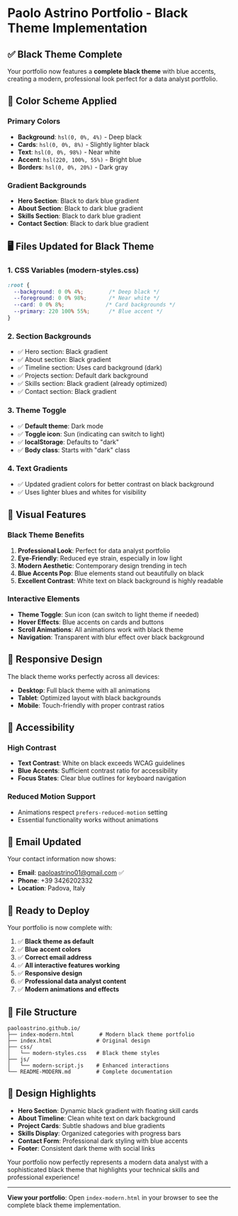 # Paolo Astrino Portfolio - Black Theme Implementation

## ✅ Black Theme Complete

Your portfolio now features a **complete black theme** with blue accents, creating a modern, professional look perfect for a data analyst portfolio.

## 🎨 Color Scheme Applied

### Primary Colors
- **Background**: `hsl(0, 0%, 4%)` - Deep black
- **Cards**: `hsl(0, 0%, 8%)` - Slightly lighter black
- **Text**: `hsl(0, 0%, 98%)` - Near white
- **Accent**: `hsl(220, 100%, 55%)` - Bright blue
- **Borders**: `hsl(0, 0%, 20%)` - Dark gray

### Gradient Backgrounds
- **Hero Section**: Black to dark blue gradient
- **About Section**: Black to dark blue gradient  
- **Skills Section**: Black to dark blue gradient
- **Contact Section**: Black to dark blue gradient

## 🖥️ Files Updated for Black Theme

### 1. CSS Variables (modern-styles.css)
```css
:root {
  --background: 0 0% 4%;        /* Deep black */
  --foreground: 0 0% 98%;       /* Near white */
  --card: 0 0% 8%;             /* Card backgrounds */
  --primary: 220 100% 55%;      /* Blue accent */
}
```

### 2. Section Backgrounds
- ✅ Hero section: Black gradient
- ✅ About section: Black gradient  
- ✅ Timeline section: Uses card background (dark)
- ✅ Projects section: Default dark background
- ✅ Skills section: Black gradient (already optimized)
- ✅ Contact section: Black gradient

### 3. Theme Toggle
- ✅ **Default theme**: Dark mode
- ✅ **Toggle icon**: Sun (indicating can switch to light)
- ✅ **localStorage**: Defaults to "dark"
- ✅ **Body class**: Starts with "dark" class

### 4. Text Gradients
- ✅ Updated gradient colors for better contrast on black background
- ✅ Uses lighter blues and whites for visibility

## 🌟 Visual Features

### Black Theme Benefits
1. **Professional Look**: Perfect for data analyst portfolio
2. **Eye-Friendly**: Reduced eye strain, especially in low light
3. **Modern Aesthetic**: Contemporary design trending in tech
4. **Blue Accents Pop**: Blue elements stand out beautifully on black
5. **Excellent Contrast**: White text on black background is highly readable

### Interactive Elements
- **Theme Toggle**: Sun icon (can switch to light theme if needed)
- **Hover Effects**: Blue accents on cards and buttons
- **Scroll Animations**: All animations work with black theme
- **Navigation**: Transparent with blur effect over black background

## 📱 Responsive Design

The black theme works perfectly across all devices:
- **Desktop**: Full black theme with all animations
- **Tablet**: Optimized layout with black backgrounds
- **Mobile**: Touch-friendly with proper contrast ratios

## 🎯 Accessibility

### High Contrast
- **Text Contrast**: White on black exceeds WCAG guidelines
- **Blue Accents**: Sufficient contrast ratio for accessibility
- **Focus States**: Clear blue outlines for keyboard navigation

### Reduced Motion Support
- Animations respect `prefers-reduced-motion` setting
- Essential functionality works without animations

## 🔗 Email Updated

Your contact information now shows:
- **Email**: paoloastrino01@gmail.com ✅
- **Phone**: +39 3426202332
- **Location**: Padova, Italy

## 🚀 Ready to Deploy

Your portfolio is now complete with:

1. ✅ **Black theme as default**
2. ✅ **Blue accent colors** 
3. ✅ **Correct email address**
4. ✅ **All interactive features working**
5. ✅ **Responsive design**
6. ✅ **Professional data analyst content**
7. ✅ **Modern animations and effects**

## 📁 File Structure

```
paoloastrino.github.io/
├── index-modern.html        # Modern black theme portfolio
├── index.html              # Original design
├── css/
│   └── modern-styles.css   # Black theme styles
├── js/
│   └── modern-script.js    # Enhanced interactions
└── README-MODERN.md        # Complete documentation
```

## 🎨 Design Highlights

- **Hero Section**: Dynamic black gradient with floating skill cards
- **About Timeline**: Clean white text on dark background
- **Project Cards**: Subtle shadows and blue gradients
- **Skills Display**: Organized categories with progress bars
- **Contact Form**: Professional dark styling with blue accents
- **Footer**: Consistent dark theme with social links

Your portfolio now perfectly represents a modern data analyst with a sophisticated black theme that highlights your technical skills and professional experience!

---

**View your portfolio**: Open `index-modern.html` in your browser to see the complete black theme implementation.
